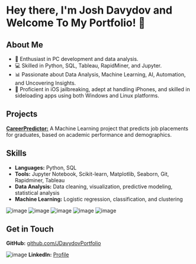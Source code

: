 # Hey there, I'm Josh Davydov and Welcome To My Portfolio!  👋

## About Me
- 🔧 Enthusiast in PC development and data analysis.
- 💻 Skilled in Python, SQL, Tableau, RapidMiner, and Jupyter.
- 📊 Passionate about Data Analysis, Machine Learning, AI, Automation, and Uncovering Insights.
- 📱 Proficient in iOS jailbreaking, adept at handling iPhones, and skilled in sideloading apps using both Windows and Linux platforms.


## Projects
 [ **CareerPredictor:**](https://github.com/your_username/CareerPredictor)
 A Machine Learning project that predicts job placements for graduates, based on academic performance and demographics.


## Skills

- **Languages:** Python, SQL
- **Tools:** Jupyter Notebook, Scikit-learn, Matplotlib, Seaborn, Git, Rapidminer, Tableau
- **Data Analysis:** Data cleaning, visualization, predictive modeling, statistical analysis
- **Machine Learning:** Logistic regression, classification, and clustering
  
![image](https://github.com/user-attachments/assets/42d54bab-f0c0-46ab-8971-aadd11d39a36)
![image](https://github.com/user-attachments/assets/61ab4321-bc57-4b52-bcaa-65e38fb5f074)
![image](https://github.com/user-attachments/assets/e221ee07-3f5f-4a65-8b80-aef8b4d43628)
![image](https://github.com/user-attachments/assets/a50a5e9f-0568-48ef-97dd-15e0b4f04d5c)
![image](https://github.com/user-attachments/assets/d875b290-c7e1-433b-8636-536e89484673)

## Get in Touch
**GitHub:** [github.com/JDavydovPortfolio](https://github.com/JDavydovPortfolio)

 ![image](https://github.com/user-attachments/assets/331406f4-263a-4bc9-83b0-e304084d95ef)
 **LinkedIn:** [Profile](https://www.linkedin.com/in/joshua-davydov/) 
